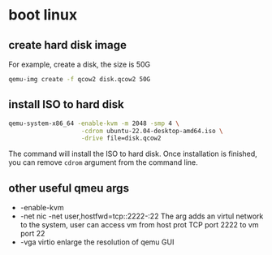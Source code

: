 # boot linux

## create hard disk image

For example, create a disk, the size is 50G

```sh
qemu-img create -f qcow2 disk.qcow2 50G
```

## install ISO to hard disk

``` sh
qemu-system-x86_64 -enable-kvm -m 2048 -smp 4 \
                    -cdrom ubuntu-22.04-desktop-amd64.iso \
                    -drive file=disk.qcow2
```
The command will install the ISO to hard disk. Once installation is finished,
you can remove `cdrom` argument from the command line.

## other useful qmeu args

* -enable-kvm
* -net nic -net user,hostfwd=tcp::2222-:22
    The arg adds an virtul network to the system, user can access vm from host prot TCP
    port 2222 to vm port 22
* -vga virtio
    enlarge the resolution of qemu GUI


